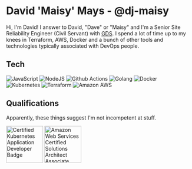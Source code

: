 # David 'Maisy' Mays - @dj-maisy
Hi, I'm David! I answer to David, "Dave" or "Maisy" and I'm a Senior Site Reliability Engineer (Civil Servant) with [GDS](https://github.com/alphagov). I spend a lot of time up to my knees in Terraform, AWS, Docker and a bunch of other tools and technologies typically associated with DevOps people.

## Tech
![JavaScript](https://img.shields.io/badge/-JavaScript-black?style=flat-square&logo=javascript)
![NodeJS](https://img.shields.io/badge/-Nodejs-43853d?style=flat-square&logo=Node.js&logoColor=white)
![Github Actions](https://img.shields.io/badge/-Github_Actions-2088FF?style=flat-square&logo=github-actions&logoColor=white)
![Golang](https://img.shields.io/badge/-Golang-blue?style=flat-square&logo=Go&logoColor=white)
![Docker](https://img.shields.io/badge/-Docker-46a2f1?style=flat-square&logo=docker&logoColor=white)
![Kubernetes](https://img.shields.io/badge/-Kubernetes-3970e4?style=flat-square&logo=kubernetes&logoColor=white)
![Terraform](https://img.shields.io/badge/-Terraform-purple?style=flat-square&logo=Terraform)
![Amazon AWS](https://img.shields.io/badge/-Amazon%20AWS-FF9900?style=flat-square&logo=amazon-aws&logoColor=white)

## Qualifications
Apparently, these things suggest I'm not incompetent at stuff.

<a href="https://www.credly.com/badges/66d0ca6b-1d57-4b7f-be7b-72d3cb87ca6f/public_url"><img alt="Certified Kubernetes Application Developer Badge" src="https://images.credly.com/images/f88d800c-5261-45c6-9515-0458e31c3e16/ckad_from_cncfsite.png" width="100" height="100" /></a>
<a href="https://www.credly.com/badges/db0a3dbf-a07e-489c-9a4e-11082a296bde/public_url"><img alt="Amazon Web Services Certified Solutions Architect Associate" src="https://images.credly.com/size/680x680/images/0e284c3f-5164-4b21-8660-0d84737941bc/image.png" width="100" height="100" /></a>
